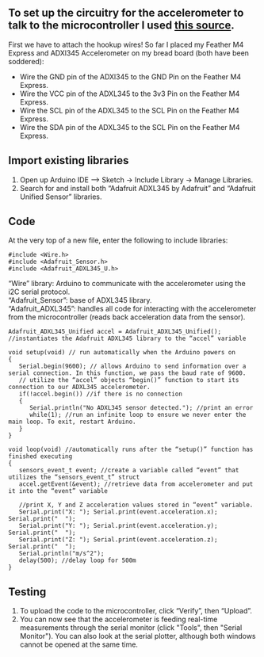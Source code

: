 ## To set up the circuitry for the accelerometer to talk to the microcontroller I used [this source](https://pimylifeup.com/arduino-accelerometer-adxl345/).

First we have to attach the hookup wires! So far I placed my Feather M4 Express and ADXl345 Accelerometer on my bread board (both have been soddered):
- Wire the GND pin of the ADXl345 to the GND Pin on the Feather M4 Express.
- Wire the VCC pin of the ADXL345 to the 3v3 Pin on the Feather M4 Express.
- Wire the SCL pin of the ADXL345 to the SCL Pin on the Feather M4 Express.
- Wire the SDA pin of the ADXL345 to the SCL Pin on the Feather M4 Express.

## Import existing libraries
1. Open up Arduino IDE --> Sketch -> Include Library -> Manage Libraries. 
2. Search for and install both “Adafruit ADXL345 by Adafruit” and “Adafruit Unified Sensor” libraries. 

## Code
At the very top of a new file, enter the following to include libraries:
```
#include <Wire.h>
#include <Adafruit_Sensor.h>
#include <Adafruit_ADXL345_U.h>
```

“Wire” library: Arduino to communicate with the accelerometer using the i2C serial protocol.\
“Adafruit_Sensor”: base of ADXL345 library.\
“Adafruit_ADXL345”: handles all code for interacting with the accelerometer from the microcontroller (reads back acceleration data from the sensor).

```
Adafruit_ADXL345_Unified accel = Adafruit_ADXL345_Unified(); //instantiates the Adafruit ADXL345 library to the “accel” variable

void setup(void) // run automatically when the Arduino powers on
{
   Serial.begin(9600); // allows Arduino to send information over a serial connection. In this function, we pass the baud rate of 9600.
   // utilize the “accel” objects “begin()” function to start its connection to our ADXL345 accelerometer.
   if(!accel.begin()) //if there is no connection
   {
      Serial.println("No ADXL345 sensor detected."); //print an error 
      while(1); //run an infinite loop to ensure we never enter the main loop. To exit, restart Arduino.
   }
}

void loop(void) //automatically runs after the “setup()” function has finished executing
{
   sensors_event_t event; //create a variable called “event” that utilizes the “sensors_event_t” struct
   accel.getEvent(&event); //retrieve data from accelerometer and put it into the “event” variable
   
   //print X, Y and Z acceleration values stored in “event” variable.
   Serial.print("X: "); Serial.print(event.acceleration.x); Serial.print("  ");
   Serial.print("Y: "); Serial.print(event.acceleration.y); Serial.print("  ");
   Serial.print("Z: "); Serial.print(event.acceleration.z); Serial.print("  ");
   Serial.println("m/s^2");
   delay(500); //delay loop for 500m
}
```

## Testing 
1. To upload the code to the microcontroller, click “Verify”, then “Upload”.
2. You can now see that the accelerometer is feeding real-time measurements through the serial monitor (click "Tools", then "Serial Monitor"). You can also look at the serial plotter, although both windows cannot be opened at the same time.

